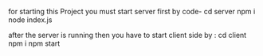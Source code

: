 for starting this Project 
you must start server first 
by code-
        cd server
        npm i
        node index.js

after the server is running then you have to start client side
by : 
      cd client
      npm i
      npm start
